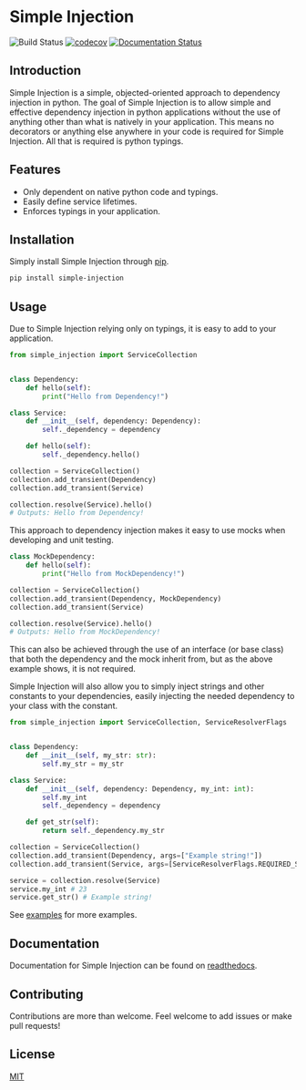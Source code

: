 # Simple Injection

![Build Status](https://travis-ci.com/BradLewis/simple-injection.svg?branch=master) [![codecov](https://codecov.io/gh/BradLewis/simple-injection/branch/master/graph/badge.svg)](https://codecov.io/gh/BradLewis/simple-injection) [![Documentation Status](https://readthedocs.org/projects/simple-injection/badge/?version=latest)](https://simple-injection.readthedocs.io/en/latest/?badge=latest)

## Introduction

Simple Injection is a simple, objected-oriented approach to dependency injection in python.
The goal of Simple Injection is to allow simple and effective dependency injection in python applications without the use of anything other than what is natively in your application. This means no decorators or anything else anywhere in your code is required for Simple Injection. All that is required is python typings.

## Features

* Only dependent on native python code and typings.
* Easily define service lifetimes.
* Enforces typings in your application.

## Installation

Simply install Simple Injection through  [pip](https://pip.pypa.io/en/stable/).

```bash
pip install simple-injection
```

## Usage

Due to Simple Injection relying only on typings, it is easy to add to your application.

```python
from simple_injection import ServiceCollection


class Dependency:
    def hello(self):
        print("Hello from Dependency!")

class Service:
    def __init__(self, dependency: Dependency):
        self._dependency = dependency

    def hello(self):
        self._dependency.hello()

collection = ServiceCollection()
collection.add_transient(Dependency)
collection.add_transient(Service)

collection.resolve(Service).hello()
# Outputs: Hello from Dependency!
```

This approach to dependency injection makes it easy to use mocks when developing and unit testing.

```python
class MockDependency:
    def hello(self):
        print("Hello from MockDependency!")

collection = ServiceCollection()
collection.add_transient(Dependency, MockDependency)
collection.add_transient(Service)

collection.resolve(Service).hello()
# Outputs: Hello from MockDependency!
```

This can also be achieved through the use of an interface (or base class) that both the dependency and the mock inherit from, but as the above example shows, it is not required.

Simple Injection will also allow you to simply inject strings and other constants to your dependencies, easily injecting the needed dependency to your class with the constant.

```python
from simple_injection import ServiceCollection, ServiceResolverFlags


class Dependency:
    def __init__(self, my_str: str):
        self.my_str = my_str

class Service:
    def __init__(self, dependency: Dependency, my_int: int):
        self.my_int
        self._dependency = dependency

    def get_str(self):
        return self._dependency.my_str

collection = ServiceCollection()
collection.add_transient(Dependency, args=["Example string!"])
collection.add_transient(Service, args=[ServiceResolverFlags.REQUIRED_SERVICE ,23])

service = collection.resolve(Service)
service.my_int # 23
service.get_str() # Example string!
```

See [examples](./examples) for more examples.

## Documentation

Documentation for Simple Injection can be found on [readthedocs](https://simple-injection.readthedocs.io/en/latest/).

## Contributing

Contributions are more than welcome. Feel welcome to add issues or make pull requests!

## License

[MIT](https://choosealicense.com/licenses/mit/)
